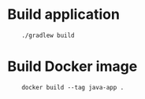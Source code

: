 # Build application

```shell
    ./gradlew build
```

# Build Docker image

```shell
    docker build --tag java-app .
```

